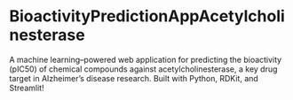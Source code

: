 # BioactivityPredictionAppAcetylcholinesterase
A machine learning–powered web application for predicting the bioactivity (pIC50) of chemical compounds against acetylcholinesterase, a key drug target in Alzheimer’s disease research. Built with Python, RDKit, and Streamlit!
